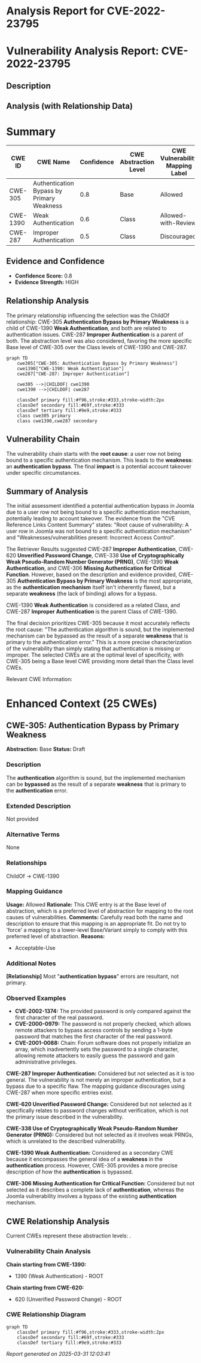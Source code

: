 # Analysis Report for CVE-2022-23795

# Vulnerability Analysis Report: CVE-2022-23795

## Description



## Analysis (with Relationship Data)

# Summary
| CWE ID | CWE Name | Confidence | CWE Abstraction Level | CWE Vulnerability Mapping Label | CWE-Vulnerability Mapping Notes |
|---|---|---|---|---|---|
| CWE-305 | Authentication Bypass by Primary Weakness | 0.8 | Base | Allowed | Primary CWE |
| CWE-1390 | Weak Authentication | 0.6 | Class | Allowed-with-Review | Secondary Candidate |
| CWE-287 | Improper Authentication | 0.5 | Class | Discouraged | Secondary Candidate |

## Evidence and Confidence

*   **Confidence Score:** 0.8
*   **Evidence Strength:** HIGH

## Relationship Analysis
The primary relationship influencing the selection was the ChildOf relationship: CWE-305 **Authentication Bypass by Primary Weakness** is a child of CWE-1390 **Weak Authentication**, and both are related to authentication issues. CWE-287 **Improper Authentication** is a parent of both. The abstraction level was also considered, favoring the more specific Base level of CWE-305 over the Class levels of CWE-1390 and CWE-287.

```mermaid
graph TD
    cwe305["CWE-305: Authentication Bypass by Primary Weakness"]
    cwe1390["CWE-1390: Weak Authentication"]
    cwe287["CWE-287: Improper Authentication"]
    
    cwe305 -->|CHILDOF| cwe1390
    cwe1390 -->|CHILDOF| cwe287
    
    classDef primary fill:#f96,stroke:#333,stroke-width:2px
    classDef secondary fill:#69f,stroke:#333
    classDef tertiary fill:#9e9,stroke:#333
    class cwe305 primary
    class cwe1390,cwe287 secondary
```

## Vulnerability Chain
The vulnerability chain starts with the **root cause**: a user row not being bound to a specific authentication mechanism. This leads to the **weakness**: an **authentication bypass**. The final **impact** is a potential account takeover under specific circumstances.

## Summary of Analysis
The initial assessment identified a potential authentication bypass in Joomla due to a user row not being bound to a specific authentication mechanism, potentially leading to account takeover. The evidence from the "CVE Reference Links Content Summary" states: "Root cause of vulnerability: A user row in Joomla was not bound to a specific authentication mechanism" and "Weaknesses/vulnerabilities present: Incorrect Access Control".

The Retriever Results suggested CWE-287 **Improper Authentication**, CWE-620 **Unverified Password Change**, CWE-338 **Use of Cryptographically Weak Pseudo-Random Number Generator (PRNG)**, CWE-1390 **Weak Authentication**, and CWE-306 **Missing Authentication for Critical Function**. However, based on the description and evidence provided, CWE-305 **Authentication Bypass by Primary Weakness** is the most appropriate, as the **authentication mechanism** itself isn't inherently flawed, but a separate **weakness** (the lack of binding) allows for a bypass.

CWE-1390 **Weak Authentication** is considered as a related Class, and CWE-287 **Improper Authentication** is the parent Class of CWE-1390.

The final decision prioritizes CWE-305 because it most accurately reflects the root cause: "The authentication algorithm is sound, but the implemented mechanism can be bypassed as the result of a separate **weakness** that is primary to the authentication error." This is a more precise characterization of the vulnerability than simply stating that authentication is missing or improper. The selected CWEs are at the optimal level of specificity, with CWE-305 being a Base level CWE providing more detail than the Class level CWEs.

Relevant CWE Information:

# Enhanced Context (25 CWEs)

## CWE-305: Authentication Bypass by Primary Weakness
**Abstraction:** Base
**Status:** Draft

### Description
The **authentication** algorithm is sound, but the implemented mechanism can be **bypassed** as the result of a separate **weakness** that is primary to the **authentication** error.

### Extended Description
Not provided

### Alternative Terms
None

### Relationships
ChildOf -> CWE-1390

### Mapping Guidance
**Usage:** Allowed
**Rationale:** This CWE entry is at the Base level of abstraction, which is a preferred level of abstraction for mapping to the root causes of vulnerabilities.
**Comments:** Carefully read both the name and description to ensure that this mapping is an appropriate fit. Do not try to 'force' a mapping to a lower-level Base/Variant simply to comply with this preferred level of abstraction.
**Reasons:**
- Acceptable-Use

### Additional Notes
**[Relationship]** Most "**authentication bypass**" errors are resultant, not primary.

### Observed Examples
- **CVE-2002-1374:** The provided password is only compared against the first character of the real password.
- **CVE-2000-0979:** The password is not properly checked, which allows remote attackers to bypass access controls by sending a 1-byte password that matches the first character of the real password.
- **CVE-2001-0088:** Chain: Forum software does not properly initialize an array, which inadvertently sets the password to a single character, allowing remote attackers to easily guess the password and gain administrative privileges.

**CWE-287 Improper Authentication:** Considered but not selected as it is too general. The vulnerability is not merely an improper authentication, but a bypass due to a specific flaw. The mapping guidance discourages using CWE-287 when more specific entries exist.

**CWE-620 Unverified Password Change:** Considered but not selected as it specifically relates to password changes without verification, which is not the primary issue described in the vulnerability.

**CWE-338 Use of Cryptographically Weak Pseudo-Random Number Generator (PRNG):** Considered but not selected as it involves weak PRNGs, which is unrelated to the described vulnerability.

**CWE-1390 Weak Authentication:** Considered as a secondary CWE because it encompasses the general idea of a **weakness** in the **authentication** process. However, CWE-305 provides a more precise description of how the **authentication** is bypassed.

**CWE-306 Missing Authentication for Critical Function:** Considered but not selected as it describes a complete lack of **authentication**, whereas the Joomla vulnerability involves a bypass of the existing **authentication** mechanism.


## CWE Relationship Analysis

Current CWEs represent these abstraction levels: .


### Vulnerability Chain Analysis

**Chain starting from CWE-1390:**
- 1390 (Weak Authentication) - ROOT


**Chain starting from CWE-620:**
- 620 (Unverified Password Change) - ROOT



### CWE Relationship Diagram

```mermaid
graph TD
    classDef primary fill:#f96,stroke:#333,stroke-width:2px
    classDef secondary fill:#69f,stroke:#333
    classDef tertiary fill:#9e9,stroke:#333
```



*Report generated on 2025-03-31 12:03:41*
